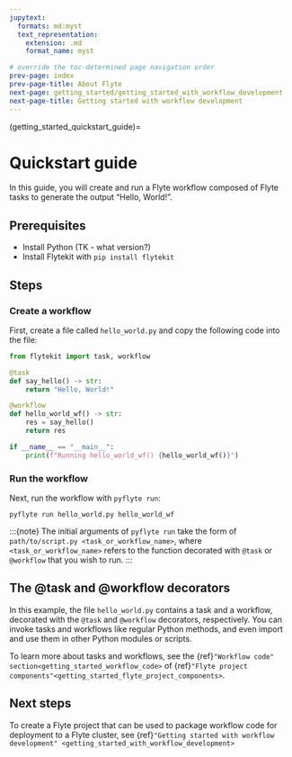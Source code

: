 ```yaml
---
jupytext:
  formats: md:myst
  text_representation:
    extension: .md
    format_name: myst

# override the toc-determined page navigation order
prev-page: index
prev-page-title: About Flyte
next-page: getting_started/getting_started_with_workflow_development
next-page-title: Getting started with workflow development
---
```


(getting_started_quickstart_guide)=

# Quickstart guide

In this guide, you will create and run a Flyte workflow composed of Flyte tasks to generate the output “Hello, World!”.

## Prerequisites

* Install Python (TK - what version?)
* Install Flytekit with `pip install flytekit`

## Steps

### Create a workflow

First, create a file called `hello_world.py` and copy the following code into the file:

```python
from flytekit import task, workflow

@task
def say_hello() -> str:
    return "Hello, World!"

@workflow
def hello_world_wf() -> str:
    res = say_hello()
    return res

if __name__ == "__main__":
    print(f"Running hello_world_wf() {hello_world_wf()}")
```

### Run the workflow

Next, run the workflow with `pyflyte run`:

```{prompt} bash
pyflyte run hello_world.py hello_world_wf
```

:::{note}
The initial arguments of `pyflyte run` take the form of
`path/to/script.py <task_or_workflow_name>`, where `<task_or_workflow_name>`
refers to the function decorated with `@task` or `@workflow` that you wish to run.
:::

## The @task and @workflow decorators

In this example, the file `hello_world.py` contains a task and a workflow, decorated with the `@task` and `@workflow` decorators, respectively. You can invoke tasks and workflows like regular Python methods, and even import and use them in other Python modules or scripts.

To learn more about tasks and workflows, see the {ref}`"Workflow code" section<getting_started_workflow_code>` of {ref}`"Flyte project components"<getting_started_flyte_project_components>`.

## Next steps

To create a Flyte project that can be used to package workflow code for deployment to a Flyte cluster, see {ref}`"Getting started with workflow development" <getting_started_with_workflow_development>`
